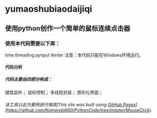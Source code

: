 # yumaoshubiaodaijiqi
## 使用python创作一个简单的鼠标连续点击器
### **使用本代码需要以下库：**
time
threading
pynput
tkinter
注意：本代码只能在Windows环境运行。

#### 代码分析
##### 代码主要由四部分构成：
键盘监听；
鼠标控制；
多线程封装；
图形化界面；
###### 该工具以此为案例进行增改[This site was built using [GitHub Pages](https://pages.github.com/)](https://github.com/Komorebi660/PythonCode/tree/master/MouseClick).
